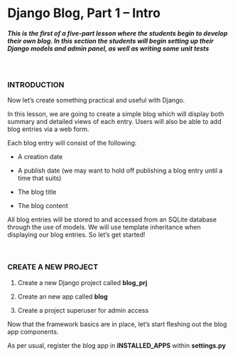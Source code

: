 Django Blog, Part 1 – Intro
===========================

##### This is the first of a five-part lesson where the students begin to develop their own blog. In this section the students will begin setting up their Django models and admin panel, as well as writing some unit tests

 

### INTRODUCTION

Now let’s create something practical and useful with Django.

In this lesson, we are going to create a simple blog which will display both
summary and detailed views of each entry. Users will also be able to add blog
entries via a web form.

Each blog entry will consist of the following:

-   A creation date

-   A publish date (we may want to hold off publishing a blog entry until a time
    that suits)

-   The blog title

-   The blog content

All blog entries will be stored to and accessed from an SQLite database through
the use of models. We will use template inheritance when displaying our blog
entries. So let’s get started!

 

### CREATE A NEW PROJECT

1.  Create a new Django project called **blog_prj**

2.  Create an new app called **blog**

3.  Create a project superuser for admin access

Now that the framework basics are in place, let’s start fleshing out the blog
app components.

As per usual, register the blog app in **INSTALLED_APPS** within **settings.py**
